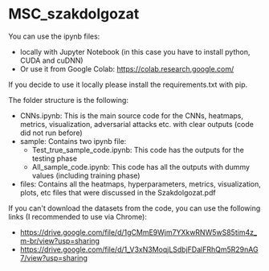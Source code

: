 # MSC_szakdolgozat

You can use the ipynb files:
 - locally with Jupyter Notebook (in this case you have to install python, CUDA and cuDNN)
 - Or use it from Google Colab: https://colab.research.google.com/

If you decide to use it locally please install the requirements.txt with pip.

The folder structure is the following:
 - CNNs.ipynb: This is the main source code for the CNNs, heatmaps, metrics, visualization, adversarial attacks etc. with clear outputs (code did not run before)
 - sample: Contains two ipynb file:
    * Test_true_sample_code.ipynb: This code has the outputs for the testing phase
    * All_sample_code.ipynb: This code has all the outputs with dummy values (including training phase)
 - files: Contains all the heatmaps, hyperparameters, metrics, visualization, plots, etc files that were discussed in the Szakdolgozat.pdf 

If you can't download the datasets from the code, you can use the following links (I recommended to use via Chrome):
 - https://drive.google.com/file/d/1gCMmE9Wjm7YXkwRNW5wS85tim4z_m-br/view?usp=sharing
 - https://drive.google.com/file/d/1_V3xN3MoqjLSdbjFDalFRhQm5R29nAG7/view?usp=sharing
